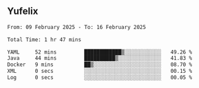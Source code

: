 ## Yufelix

<!--START_SECTION:waka-->

```txt
From: 09 February 2025 - To: 16 February 2025

Total Time: 1 hr 47 mins

YAML     52 mins         ████████████▒░░░░░░░░░░░░   49.26 %
Java     44 mins         ██████████▒░░░░░░░░░░░░░░   41.83 %
Docker   9 mins          ██▒░░░░░░░░░░░░░░░░░░░░░░   08.70 %
XML      0 secs          ░░░░░░░░░░░░░░░░░░░░░░░░░   00.15 %
Log      0 secs          ░░░░░░░░░░░░░░░░░░░░░░░░░   00.05 %
```

<!--END_SECTION:waka-->

